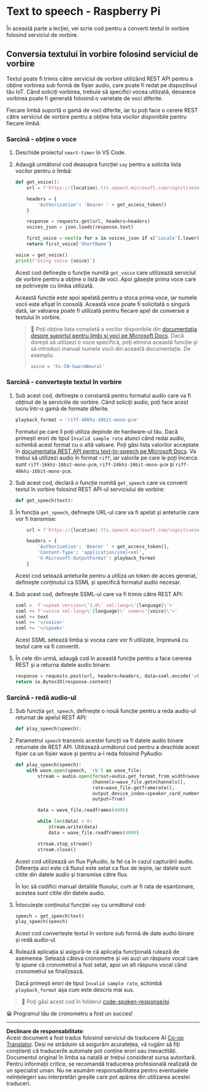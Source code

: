 <!--
CO_OP_TRANSLATOR_METADATA:
{
  "original_hash": "606f3af1c78e3741e48ce77c31cea626",
  "translation_date": "2025-08-28T09:03:13+00:00",
  "source_file": "6-consumer/lessons/3-spoken-feedback/pi-text-to-speech.md",
  "language_code": "ro"
}
-->
# Text to speech - Raspberry Pi

În această parte a lecției, vei scrie cod pentru a converti textul în vorbire folosind serviciul de vorbire.

## Conversia textului în vorbire folosind serviciul de vorbire

Textul poate fi trimis către serviciul de vorbire utilizând REST API pentru a obține vorbirea sub formă de fișier audio, care poate fi redat pe dispozitivul tău IoT. Când soliciți vorbirea, trebuie să specifici vocea utilizată, deoarece vorbirea poate fi generată folosind o varietate de voci diferite.

Fiecare limbă suportă o gamă de voci diferite, iar tu poți face o cerere REST către serviciul de vorbire pentru a obține lista vocilor disponibile pentru fiecare limbă.

### Sarcină - obține o voce

1. Deschide proiectul `smart-timer` în VS Code.

1. Adaugă următorul cod deasupra funcției `say` pentru a solicita lista vocilor pentru o limbă:

    ```python
    def get_voice():
        url = f'https://{location}.tts.speech.microsoft.com/cognitiveservices/voices/list'
    
        headers = {
            'Authorization': 'Bearer ' + get_access_token()
        }
    
        response = requests.get(url, headers=headers)
        voices_json = json.loads(response.text)
    
        first_voice = next(x for x in voices_json if x['Locale'].lower() == language.lower() and x['VoiceType'] == 'Neural')
        return first_voice['ShortName']
    
    voice = get_voice()
    print(f'Using voice {voice}')
    ```

    Acest cod definește o funcție numită `get_voice` care utilizează serviciul de vorbire pentru a obține o listă de voci. Apoi găsește prima voce care se potrivește cu limba utilizată.

    Această funcție este apoi apelată pentru a stoca prima voce, iar numele vocii este afișat în consolă. Această voce poate fi solicitată o singură dată, iar valoarea poate fi utilizată pentru fiecare apel de conversie a textului în vorbire.

    > 💁 Poți obține lista completă a vocilor disponibile din [documentația despre suportul pentru limbi și voci pe Microsoft Docs](https://docs.microsoft.com/azure/cognitive-services/speech-service/language-support?WT.mc_id=academic-17441-jabenn#text-to-speech). Dacă dorești să utilizezi o voce specifică, poți elimina această funcție și să introduci manual numele vocii din această documentație. De exemplu:
    >
    > ```python
    > voice = 'hi-IN-SwaraNeural'
    > ```

### Sarcină - convertește textul în vorbire

1. Sub acest cod, definește o constantă pentru formatul audio care va fi obținut de la serviciile de vorbire. Când soliciți audio, poți face acest lucru într-o gamă de formate diferite.

    ```python
    playback_format = 'riff-48khz-16bit-mono-pcm'
    ```

    Formatul pe care îl poți utiliza depinde de hardware-ul tău. Dacă primești erori de tipul `Invalid sample rate` atunci când redai audio, schimbă acest format cu o altă valoare. Poți găsi lista valorilor acceptate în [documentația REST API pentru text-to-speech pe Microsoft Docs](https://docs.microsoft.com/azure/cognitive-services/speech-service/rest-text-to-speech?WT.mc_id=academic-17441-jabenn#audio-outputs). Va trebui să utilizezi audio în format `riff`, iar valorile pe care le poți încerca sunt `riff-16khz-16bit-mono-pcm`, `riff-24khz-16bit-mono-pcm` și `riff-48khz-16bit-mono-pcm`.

1. Sub acest cod, declară o funcție numită `get_speech` care va converti textul în vorbire folosind REST API-ul serviciului de vorbire:

    ```python
    def get_speech(text):
    ```

1. În funcția `get_speech`, definește URL-ul care va fi apelat și anteturile care vor fi transmise:

    ```python
        url = f'https://{location}.tts.speech.microsoft.com/cognitiveservices/v1'
    
        headers = {
            'Authorization': 'Bearer ' + get_access_token(),
            'Content-Type': 'application/ssml+xml',
            'X-Microsoft-OutputFormat': playback_format
        }
    ```

    Acest cod setează anteturile pentru a utiliza un token de acces generat, definește conținutul ca SSML și specifică formatul audio necesar.

1. Sub acest cod, definește SSML-ul care va fi trimis către REST API:

    ```python
    ssml =  f'<speak version=\'1.0\' xml:lang=\'{language}\'>'
    ssml += f'<voice xml:lang=\'{language}\' name=\'{voice}\'>'
    ssml += text
    ssml += '</voice>'
    ssml += '</speak>'
    ```

    Acest SSML setează limba și vocea care vor fi utilizate, împreună cu textul care va fi convertit.

1. În cele din urmă, adaugă cod în această funcție pentru a face cererea REST și a returna datele audio binare:

    ```python
    response = requests.post(url, headers=headers, data=ssml.encode('utf-8'))
    return io.BytesIO(response.content)
    ```

### Sarcină - redă audio-ul

1. Sub funcția `get_speech`, definește o nouă funcție pentru a reda audio-ul returnat de apelul REST API:

    ```python
    def play_speech(speech):
    ```

1. Parametrul `speech` transmis acestei funcții va fi datele audio binare returnate de REST API. Utilizează următorul cod pentru a deschide acest fișier ca un fișier wave și pentru a-l reda folosind PyAudio:

    ```python
    def play_speech(speech):
        with wave.open(speech, 'rb') as wave_file:
            stream = audio.open(format=audio.get_format_from_width(wave_file.getsampwidth()),
                                channels=wave_file.getnchannels(),
                                rate=wave_file.getframerate(),
                                output_device_index=speaker_card_number,
                                output=True)

            data = wave_file.readframes(4096)

            while len(data) > 0:
                stream.write(data)
                data = wave_file.readframes(4096)

            stream.stop_stream()
            stream.close()
    ```

    Acest cod utilizează un flux PyAudio, la fel ca în cazul capturării audio. Diferența aici este că fluxul este setat ca flux de ieșire, iar datele sunt citite din datele audio și transmise către flux.

    În loc să codifici manual detaliile fluxului, cum ar fi rata de eșantionare, acestea sunt citite din datele audio.

1. Înlocuiește conținutul funcției `say` cu următorul cod:

    ```python
    speech = get_speech(text)
    play_speech(speech)
    ```

    Acest cod convertește textul în vorbire sub formă de date audio binare și redă audio-ul.

1. Rulează aplicația și asigură-te că aplicația funcțională rulează de asemenea. Setează câteva cronometre și vei auzi un răspuns vocal care îți spune că cronometrul a fost setat, apoi un alt răspuns vocal când cronometrul se finalizează.

    Dacă primești erori de tipul `Invalid sample rate`, schimbă `playback_format` așa cum este descris mai sus.

> 💁 Poți găsi acest cod în folderul [code-spoken-response/pi](../../../../../6-consumer/lessons/3-spoken-feedback/code-spoken-response/pi).

😀 Programul tău de cronometru a fost un succes!

---

**Declinare de responsabilitate**:  
Acest document a fost tradus folosind serviciul de traducere AI [Co-op Translator](https://github.com/Azure/co-op-translator). Deși ne străduim să asigurăm acuratețea, vă rugăm să fiți conștienți că traducerile automate pot conține erori sau inexactități. Documentul original în limba sa natală ar trebui considerat sursa autoritară. Pentru informații critice, se recomandă traducerea profesională realizată de un specialist uman. Nu ne asumăm responsabilitatea pentru eventualele neînțelegeri sau interpretări greșite care pot apărea din utilizarea acestei traduceri.